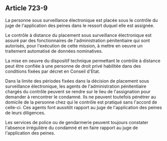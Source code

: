 Article 723-9
----
La personne sous surveillance électronique est placée sous le contrôle du juge
de l'application des peines dans le ressort duquel elle est assignée.

Le contrôle à distance du placement sous surveillance électronique est assuré
par des fonctionnaires de l'administration pénitentiaire qui sont autorisés,
pour l'exécution de cette mission, à mettre en oeuvre un traitement automatisé
de données nominatives.

La mise en oeuvre du dispositif technique permettant le contrôle à distance peut
être confiée à une personne de droit privé habilitée dans des conditions fixées
par décret en Conseil d'Etat.

Dans la limite des périodes fixées dans la décision de placement sous
surveillance électronique, les agents de l'administration pénitentiaire chargés
du contrôle peuvent se rendre sur le lieu de l'assignation pour demander à
rencontrer le condamné. Ils ne peuvent toutefois pénétrer au domicile de la
personne chez qui le contrôle est pratiqué sans l'accord de celle-ci. Ces agents
font aussitôt rapport au juge de l'application des peines de leurs diligences.

Les services de police ou de gendarmerie peuvent toujours constater l'absence
irrégulière du condamné et en faire rapport au juge de l'application des peines.
